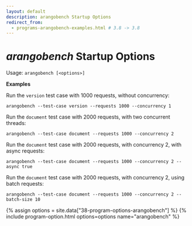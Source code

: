 ```yaml
---
layout: default
description: arangobench Startup Options
redirect_from:
  - programs-arangobench-examples.html # 3.8 -> 3.8
---
```

# _arangobench_ Startup Options

Usage: `arangobench [<options>]`

**Examples**

Run the `version` test case with 1000 requests, without concurrency:

```
arangobench --test-case version --requests 1000 --concurrency 1
```

Run the `document` test case with 2000 requests, with two concurrent threads:

```
arangobench --test-case document --requests 1000 --concurrency 2
```

Run the `document` test case with 2000 requests, with concurrency 2,
with async requests:

```
arangobench --test-case document --requests 1000 --concurrency 2 --async true
```

Run the `document` test case with 2000 requests, with concurrency 2,
using batch requests:

```
arangobench --test-case document --requests 1000 --concurrency 2 --batch-size 10
```

{% assign options = site.data["38-program-options-arangobench"] %}
{% include program-option.html options=options name="arangobench" %}

